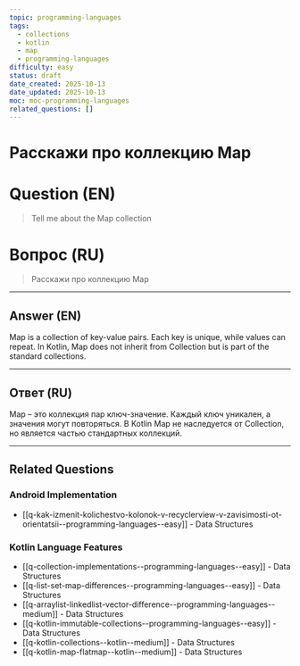 ```yaml
---
topic: programming-languages
tags:
  - collections
  - kotlin
  - map
  - programming-languages
difficulty: easy
status: draft
date_created: 2025-10-13
date_updated: 2025-10-13
moc: moc-programming-languages
related_questions: []
---
```


# Расскажи про коллекцию Map

# Question (EN)
> Tell me about the Map collection

# Вопрос (RU)
> Расскажи про коллекцию Map

---

## Answer (EN)

Map is a collection of key-value pairs. Each key is unique, while values can repeat. In Kotlin, Map does not inherit from Collection but is part of the standard collections.

---

## Ответ (RU)

Map – это коллекция пар ключ-значение. Каждый ключ уникален, а значения могут повторяться. В Kotlin Map не наследуется от Collection, но является частью стандартных коллекций.


---

## Related Questions

### Android Implementation
- [[q-kak-izmenit-kolichestvo-kolonok-v-recyclerview-v-zavisimosti-ot-orientatsii--programming-languages--easy]] - Data Structures

### Kotlin Language Features
- [[q-collection-implementations--programming-languages--easy]] - Data Structures
- [[q-list-set-map-differences--programming-languages--easy]] - Data Structures
- [[q-arraylist-linkedlist-vector-difference--programming-languages--medium]] - Data Structures
- [[q-kotlin-immutable-collections--programming-languages--easy]] - Data Structures
- [[q-kotlin-collections--kotlin--medium]] - Data Structures
- [[q-kotlin-map-flatmap--kotlin--medium]] - Data Structures
